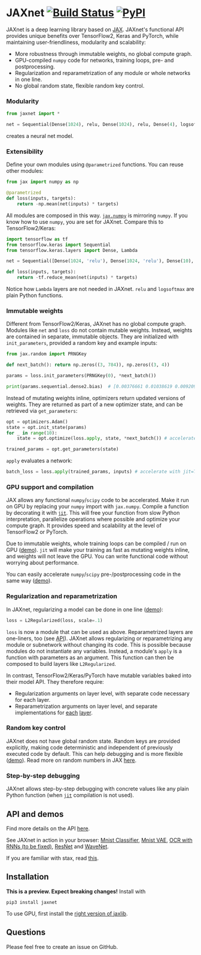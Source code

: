 # JAXnet [![Build Status](https://travis-ci.org/JuliusKunze/jaxnet.svg?branch=master)](https://travis-ci.org/JuliusKunze/jaxnet) [![PyPI](https://img.shields.io/pypi/v/jaxnet.svg)](https://pypi.python.org/pypi/jaxnet/#history)

JAXnet is a deep learning library based on [JAX](https://github.com/google/jax).
JAXnet's functional API provides unique benefits over TensorFlow2, Keras and PyTorch,
while maintaining user-friendliness, modularity and scalability:
- More robustness through immutable weights, no global compute graph.
- GPU-compiled `numpy` code for networks, training loops, pre- and postprocessing.
- Regularization and reparametrization of any module or whole networks in one line.
- No global random state, flexible random key control.

### Modularity

```python
from jaxnet import *

net = Sequential(Dense(1024), relu, Dense(1024), relu, Dense(4), logsoftmax)
```
creates a neural net model.

### Extensibility

Define your own modules using `@parametrized` functions. You can reuse other modules:

```python
from jax import numpy as np

@parametrized
def loss(inputs, targets):
    return -np.mean(net(inputs) * targets)
```

All modules are composed in this way. [`jax.numpy`](https://github.com/google/jax#whats-supported) is mirroring `numpy`.
If you know how to use `numpy`, you are set for JAXnet.
Compare this to TensorFlow2/Keras:

```python
import tensorflow as tf
from tensorflow.keras import Sequential
from tensorflow.keras.layers import Dense, Lambda

net = Sequential([Dense(1024, 'relu'), Dense(1024, 'relu'), Dense(10), Lambda(tf.nn.log_softmax)])

def loss(inputs, targets):
    return -tf.reduce_mean(net(inputs) * targets)
```

Notice how `Lambda` layers are not needed in JAXnet.
`relu` and `logsoftmax` are plain Python functions.

### Immutable weights

Different from TensorFlow2/Keras, JAXnet has no global compute graph.
Modules like `net` and `loss` do not contain mutable weights.
Instead, weights are contained in separate, immutable objects.
They are initialized with `init_parameters`, provided a random key and example inputs:

```python
from jax.random import PRNGKey

def next_batch(): return np.zeros((3, 784)), np.zeros((3, 4))

params = loss.init_parameters(PRNGKey(0), *next_batch())

print(params.sequential.dense2.bias)  # [0.00376661 0.01038619 0.00920947 0.00792002]
```

Instead of mutating weights inline, optimizers return updated versions of weights.
They are returned as part of a new optimizer state, and can be retrieved via `get_parameters`:

```python
opt = optimizers.Adam()
state = opt.init_state(params)
for _ in range(10):
    state = opt.optimize(loss.apply, state, *next_batch()) # accelerate with jit=True

trained_params = opt.get_parameters(state)
```

`apply` evaluates a network:

```python
batch_loss = loss.apply(trained_params, inputs) # accelerate with jit=True
```

### GPU support and compilation

JAX allows any functional `numpy`/`scipy` code to be accelerated.
Make it run on GPU by replacing your `numpy` import with `jax.numpy`.
Compile a function by decorating it with [`jit`](https://github.com/google/jax#compilation-with-jit).
This will free your function from slow Python interpretation, parallelize operations where possible and optimize your compute graph.
It provides speed and scalability at the level of TensorFlow2 or PyTorch.

Due to immutable weights, whole training loops can be compiled / run on GPU ([demo](examples/mnist_vae.py#L96)).
`jit` will make your training as fast as mutating weights inline, and weights will not leave the GPU.
You can write functional code without worrying about performance.

You can easily accelerate `numpy`/`scipy` pre-/postprocessing code in the same way ([demo](examples/mnist_vae.py#L61)).

### Regularization and reparametrization

In JAXnet, regularizing a model can be done in one line ([demo](examples/wavenet.py#L167)):

```python
loss = L2Regularized(loss, scale=.1)
```

`loss` is now a module that can be used as above.
Reparametrized layers are one-liners, too (see [API](API.md#regularization-and-reparametrization)).
JAXnet allows regularizing or reparametrizing any module or subnetwork without changing its code.
This is possible because modules do not instantiate any variables.
Instead, a module's `apply` is a function with parameters as an argument.
This function can then be composed to build layers like `L2Regularized`.

In contrast, TensorFlow2/Keras/PyTorch have mutable variables baked into their model API. They therefore require:
- Regularization arguments on layer level, with separate code necessary for each layer.
- Reparametrization arguments on layer level, and separate implementations for [each](https://www.tensorflow.org/probability/api_docs/python/tfp/layers/DenseReparameterization) [layer](https://www.tensorflow.org/probability/api_docs/python/tfp/layers/Convolution1DReparameterization).

### Random key control
JAXnet does not have global random state.
Random keys are provided explicitly, making code deterministic and independent of previously executed code by default.
This can help debugging and is more flexible ([demo](examples/mnist_vae.py#L89)).
Read more on random numbers in JAX [here](https://github.com/google/jax#random-numbers-are-different).

### Step-by-step debugging

JAXnet allows step-by-step debugging with concrete values like any plain Python function
(when [`jit`](https://github.com/google/jax#compilation-with-jit) compilation is not used).

## API and demos
Find more details on the API [here](API.md).

See JAXnet in action in your browser:
[Mnist Classifier](https://colab.research.google.com/drive/18kICTUbjqnfg5Lk3xFVQtUj6ahct9Vmv),
[Mnist VAE](https://colab.research.google.com/drive/19web5SnmIFglLcnpXE34phiTY03v39-g),
[OCR with RNNs (to be fixed)](https://colab.research.google.com/drive/1YuI6GUtMgnMiWtqoaPznwAiSCe9hMR1E),
[ResNet](https://colab.research.google.com/drive/1q6yoK_Zscv-57ZzPM4qNy3LgjeFzJ5xN) and
[WaveNet](https://colab.research.google.com/drive/111cKRfwYX4YFuPH3FF4V46XLfsPG1icZ).

If you are familiar with stax, read [this](STAX.md).

## Installation
**This is a preview. Expect breaking changes!** Install with

```
pip3 install jaxnet
```

To use GPU, first install the [right version of jaxlib](https://github.com/google/jax#installation).

## Questions

Please feel free to create an issue on GitHub.